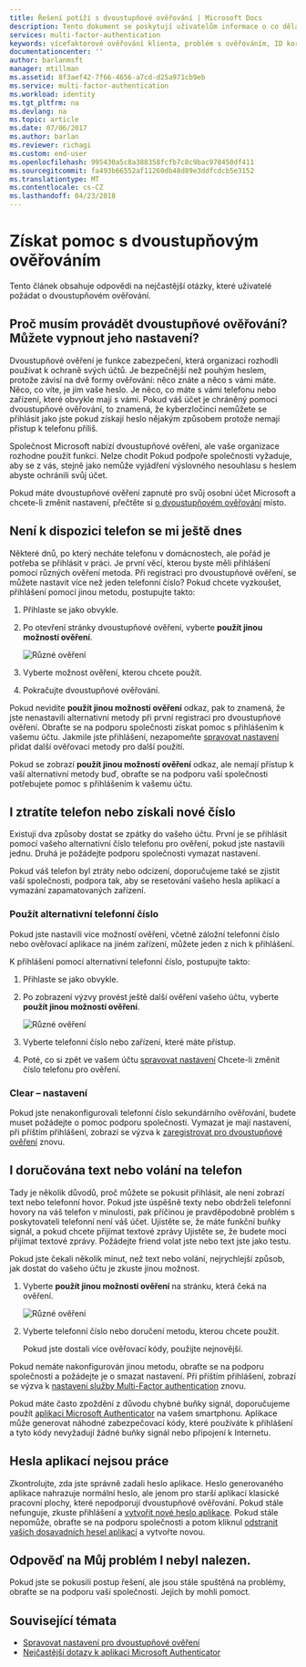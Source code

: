 ```yaml
---
title: Řešení potíží s dvoustupňové ověřování | Microsoft Docs
description: Tento dokument se poskytují uživatelům informace o co dělat, pokud se problém se službou Azure Multi-Factor Authentication.
services: multi-factor-authentication
keywords: vícefaktorové ověřování klienta, problém s ověřováním, ID korelace
documentationcenter: ''
author: barlanmsft
manager: mtillman
ms.assetid: 8f3aef42-7f66-4656-a7cd-d25a971cb9eb
ms.service: multi-factor-authentication
ms.workload: identity
ms.tgt_pltfrm: na
ms.devlang: na
ms.topic: article
ms.date: 07/06/2017
ms.author: barlan
ms.reviewer: richagi
ms.custom: end-user
ms.openlocfilehash: 995430a5c8a388358fcfb7c8c9bac978450df411
ms.sourcegitcommit: fa493b66552af11260db48d89e3ddfcdcb5e3152
ms.translationtype: MT
ms.contentlocale: cs-CZ
ms.lasthandoff: 04/23/2018
---
```

# <a name="get-help-with-two-step-verification"></a>Získat pomoc s dvoustupňovým ověřováním
Tento článek obsahuje odpovědi na nejčastější otázky, které uživatelé požádat o dvoustupňovém ověřování.

## <a name="why-do-i-have-to-perform-two-step-verification-can-i-turn-it-off"></a>Proč musím provádět dvoustupňové ověřování? Můžete vypnout jeho nastavení?

Dvoustupňové ověření je funkce zabezpečení, která organizaci rozhodli používat k ochraně svých účtů. Je bezpečnější než pouhým heslem, protože závisí na dvě formy ověřování: něco znáte a něco s vámi máte. Něco, co víte, je jím vaše heslo. Je něco, co máte s vámi telefonu nebo zařízení, které obvykle mají s vámi. Pokud váš účet je chráněný pomocí dvoustupňové ověřování, to znamená, že kyberzločinci nemůžete se přihlásit jako jste pokud získají heslo nějakým způsobem protože nemají přístup k telefonu příliš.

Společnost Microsoft nabízí dvoustupňové ověření, ale vaše organizace rozhodne použít funkci. Nelze chodit Pokud podpoře společnosti vyžaduje, aby se z vás, stejně jako nemůže vyjádření výslovného nesouhlasu s heslem abyste ochránili svůj účet.

Pokud máte dvoustupňové ověření zapnuté pro svůj osobní účet Microsoft a chcete-li změnit nastavení, přečtěte si [o dvoustupňovém ověřování](https://support.microsoft.com/help/12408/microsoft-account-about-two-step-verification) místo.

## <a name="i-dont-have-my-phone-with-me-today"></a>Není k dispozici telefon se mi ještě dnes

Některé dnů, po který necháte telefonu v domácnostech, ale pořád je potřeba se přihlásit v práci. Je první věcí, kterou byste měli přihlášení pomocí různých ověření metoda. Při registraci pro dvoustupňové ověření, se můžete nastavit více než jeden telefonní číslo? Pokud chcete vyzkoušet, přihlášení pomocí jinou metodu, postupujte takto:

1. Přihlaste se jako obvykle.
2. Po otevření stránky dvoustupňové ověření, vyberte **použít jinou možností ověření**.

   ![Různé ověření](./media/multi-factor-authentication-end-user-troubleshoot/diff_option.png)

3. Vyberte možnost ověření, kterou chcete použít.
4. Pokračujte dvoustupňové ověřování.

Pokud nevidíte **použít jinou možností ověření** odkaz, pak to znamená, že jste nenastavili alternativní metody při první registraci pro dvoustupňové ověření. Obraťte se na podporu společnosti získat pomoc s přihlášením k vašemu účtu. Jakmile jste přihlášení, nezapomeňte [spravovat nastavení](multi-factor-authentication-end-user-manage-settings.md) přidat další ověřovací metody pro další použití.

Pokud se zobrazí **použít jinou možností ověření** odkaz, ale nemají přístup k vaší alternativní metody buď, obraťte se na podporu vaší společnosti potřebujete pomoc s přihlášením k vašemu účtu.

## <a name="i-lost-my-phone-or-got-a-new-number"></a>I ztratíte telefon nebo získali nové číslo
Existují dva způsoby dostat se zpátky do vašeho účtu. První je se přihlásit pomocí vašeho alternativní číslo telefonu pro ověření, pokud jste nastavili jednu. Druhá je požádejte podporu společnosti vymazat nastavení.

Pokud váš telefon byl ztráty nebo odcizení, doporučujeme také se zjistit vaší společnosti, podpora tak, aby se resetování vašeho hesla aplikací a vymazání zapamatovaných zařízení.

### <a name="use-an-alternate-phone-number"></a>Použít alternativní telefonní číslo
Pokud jste nastavili více možností ověření, včetně záložní telefonní číslo nebo ověřovací aplikace na jiném zařízení, můžete jeden z nich k přihlášení.

K přihlášení pomocí alternativní telefonní číslo, postupujte takto:

1. Přihlaste se jako obvykle.
2. Po zobrazení výzvy provést ještě další ověření vašeho účtu, vyberte **použít jinou možností ověření**.

   ![Různé ověření](./media/multi-factor-authentication-end-user-troubleshoot/diff_option.png)

3. Vyberte telefonní číslo nebo zařízení, které máte přístup.
4. Poté, co si zpět ve vašem účtu [spravovat nastavení](multi-factor-authentication-end-user-manage-settings.md) Chcete-li změnit číslo telefonu pro ověření.

### <a name="clear-your-settings"></a>Clear – nastavení
Pokud jste nenakonfigurovali telefonní číslo sekundárního ověřování, budete muset požádejte o pomoc podporu společnosti. Vymazat je mají nastavení, při příštím přihlášení, zobrazí se výzva k [zaregistrovat pro dvoustupňové ověření](multi-factor-authentication-end-user-first-time.md) znovu.

## <a name="i-am-not-receiving-a-text-or-call-on-my-phone"></a>I doručována text nebo volání na telefon
Tady je několik důvodů, proč můžete se pokusit přihlásit, ale není zobrazí text nebo telefonní hovor. Pokud jste úspěšně texty nebo obdrželi telefonní hovory na váš telefon v minulosti, pak příčinou je pravděpodobně problém s poskytovateli telefonní není váš účet. Ujistěte se, že máte funkční buňky signál, a pokud chcete přijímat textové zprávy Ujistěte se, že budete moci přijímat textové zprávy. Požádejte friend volat jste nebo text jste jako testu.

Pokud jste čekali několik minut, než text nebo volání, nejrychlejší způsob, jak dostat do vašeho účtu je zkuste jinou možnost.

1. Vyberte **použít jinou možností ověření** na stránku, která čeká na ověření.

    ![Různé ověření](./media/multi-factor-authentication-end-user-troubleshoot/diff_option.png)
2. Vyberte telefonní číslo nebo doručení metodu, kterou chcete použít.

    Pokud jste dostali více ověřovací kódy, použijte nejnovější.

Pokud nemáte nakonfigurován jinou metodu, obraťte se na podporu společnosti a požádejte je o smazat nastavení. Při příštím přihlášení, zobrazí se výzva k [nastavení služby Multi-Factor authentication](multi-factor-authentication-end-user-first-time.md) znovu.

Pokud máte často zpoždění z důvodu chybné buňky signál, doporučujeme použít [aplikaci Microsoft Authenticator](microsoft-authenticator-app-how-to.md) na vašem smartphonu. Aplikace může generovat náhodné zabezpečovací kódy, které používáte k přihlášení a tyto kódy nevyžadují žádné buňky signál nebo připojení k Internetu.

## <a name="app-passwords-are-not-working"></a>Hesla aplikací nejsou práce
Zkontrolujte, zda jste správně zadali heslo aplikace. Heslo generovaného aplikace nahrazuje normální heslo, ale jenom pro starší aplikací klasické pracovní plochy, které nepodporují dvoustupňové ověřování. Pokud stále nefunguje, zkuste přihlášení a [vytvořit nové heslo aplikace](multi-factor-authentication-end-user-app-passwords.md).  Pokud stále nepomůže, obraťte se na podporu společnosti a potom kliknul [odstranit vašich dosavadních hesel aplikací](../../active-directory/authentication/howto-mfa-userdevicesettings.md) a vytvořte novou.

## <a name="i-didnt-find-an-answer-to-my-problem"></a>Odpověď na Můj problém I nebyl nalezen.
Pokud jste se pokusili postup řešení, ale jsou stále spuštěná na problémy, obraťte se na podporu vaší společnosti. Jejich by mohli pomoct.

## <a name="related-topics"></a>Související témata
* [Spravovat nastavení pro dvoustupňové ověření](multi-factor-authentication-end-user-manage-settings.md)  
* [Nejčastější dotazy k aplikaci Microsoft Authenticator](microsoft-authenticator-app-faq.md)
